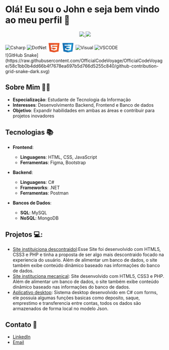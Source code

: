 # Olá! Eu sou o John e seja bem vindo ao meu perfil 🚀

<div align="center">
  <a href="https://github.com/john-nero">
    <img width="48%" src="https://github-readme-stats.vercel.app/api?username=john-nero&show_icons=true&theme=radical&include_all_commits=true&count_private=true"/>
    <img width="48%" src="https://github-readme-stats.vercel.app/api/top-langs/?username=john-nero&layout=compact&langs_count=7&theme=radical"/>
  </a>
</div>

<div style="display: inline_block"><br>
  <img align="center" alt="Csharp" height="30" width="40" src="https://cdn.jsdelivr.net/gh/devicons/devicon/icons/csharp/csharp-original.svg">
  <img align="center" alt="DotNet" height="30" width="40" src="https://cdn.jsdelivr.net/gh/devicons/devicon/icons/dotnetcore/dotnetcore-original.svg">
  <img align="center" alt="HTML" height="30" width="40" src="https://raw.githubusercontent.com/devicons/devicon/master/icons/html5/html5-original.svg">
  <img align="center" alt="CSS" height="30" width="40" src="https://raw.githubusercontent.com/devicons/devicon/master/icons/css3/css3-original.svg">
  <img align="center" alt="Visual" height="30" width="40" src="https://cdn.jsdelivr.net/gh/devicons/devicon/icons/visualstudio/visualstudio-plain.svg">
  <img align="center" alt="VSCODE" height="30" width="40" src="https://cdn.jsdelivr.net/gh/devicons/devicon/icons/vscode/vscode-original.svg">
  </div>
![GitHub Snake](https://raw.githubusercontent.com/OfficialCodeVoyage/OfficialCodeVoyage/58c1bb0b4dd66b4f7678ea697b5d766d5255c840/github-contribution-grid-snake-dark.svg)

## Sobre Mim 🙋‍♂️
- **Especialização**: Estudante de Tecnologia da Informação
- **Interesses**: Desenvolvimento Backend, Frontend e Banco de dados 
- **Objetivo**: Expandir habilidades em ambas as áreas e contribuir para projetos inovadores

## Tecnologias 📚
- **Frontend**:
  - **Linguagens**: HTML, CSS, JavaScript
  - **Ferramentas**: Figma, Bootstrap

- **Backend**:
  - **Linguagens**: C#
  - **Frameworks**: .NET
  - **Ferramentas**: Postman

- **Bancos de Dados**:
  - **SQL**: MySQL
  - **NoSQL**: MongoDB

## Projetos 💻:
- [Site instituiciona descontraidol](https://github.com/John-Nero/Site-PatasEPelos):Esse Site foi desenvolvido com HTML5, CSS3 e PHP e tinha a proposta de ser algo mais descontraido focado na experiencia do usuário. Além de alimentar um banco de dados, o site também exibe conteúdo dinâmico baseado nas informações do banco de dados.
- [Site instituciona mecanical](https://github.com/John-Nero/ProjetoAulaAula): Site desenvolvido com HTML5, CSS3 e PHP. Além de alimentar um banco de dados, o site também exibe conteúdo dinâmico baseado nas informações do banco de dados.
- [Aplicativo desktop](https://github.com/John-Nero/BancoFicV2): Sistema desktop desenvolvido em C# com forms, ele possuia algumas funções basicas como deposito, saque, emprestimo e transferencia entre contas, todos os dados são armazenados de forma local no modelo Json.

## Contato 📱
- [LinkedIn](https://www.linkedin.com/in/johnlennondepaulabarros/)
- [Email](mailto:lennon.pbarros@gmail.com)
